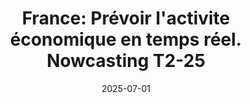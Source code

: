 ---
title: "France: Prévoir l'activite économique en temps réel. Nowcasting T2-25"
collection: publications
category: policy_reports
permalink: /publication/2025_nowcast_natixis
date: 2025-07-01
venue: 'Special Report, Research 24'
paperurl: 'https://research.natixis.com/Site/en/publication/_r2SQmdOsyCuBQre_jTF1g%3D%3D?from=share'
bibtexurl: '/files/bibtex_2025_natixis.bib'
---